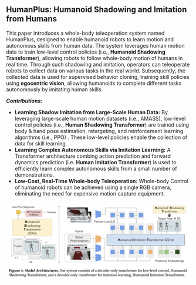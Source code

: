 

## HumanPlus: Humanoid Shadowing and Imitation from Humans

This paper introduces a whole-body teleoperation system named HumanPlus, designed to enable humanoid robots to learn motion and autonomous skills from human data. The system leverages human motion data to train low-level control policies (i.e., **Humanoid Shadowing Transformer**), allowing robots to follow whole-body motion of humans in real time. Through such shadowing and imitation, operators can teleoperate robots to collect data on various tasks in the real world. Subsequently, the collected data is used for supervised behavior cloning, training skill policies using **egocentric vision**, allowing humanoids to complete different tasks autonomously by imitating human skills.

***Contributions:***
- **Learning Shadow Imitation from Large-Scale Human Data:**  By leveraging large-scale human motion datasets (i.e., AMASS), low-level control policies (i.e., **Human Shadowing Transformer**) are trained using body &  hand pose estimation, retargeting, and reinforcement learning algorithms (i.e., PPO) . These low-level policies enable the collection of data for skill learning.
- **Learning Complex Autonomous Skills via Imitation Learning:**  A Transformer architecture combing action prediction and forward dynamics prediction (i.e. **Human Imitation Transformer**) is used to efficiently learn complex autonomous skills from a small number of demonstrations. 
- **Low-Cost, Real-Time Whole-body Teleoperation:** Whole-body Control of humanoid robots can be achieved using a single RGB camera, eliminating the need for expensive motion capture equipment.


![HumanPlus](img/HumanPlus.png)